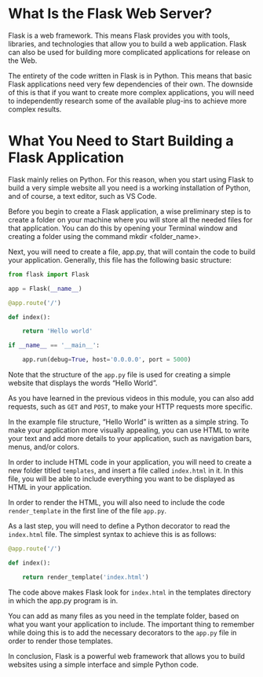 # What Is the Flask Web Server?

Flask is a web framework. This means Flask provides you with tools, libraries, and technologies that allow you to build a web application. Flask can also be used for building more complicated applications for release on the Web.

The entirety of the code written in Flask is in Python. This means that basic Flask applications need very few dependencies of their own. The downside of this is that if you want to create more complex applications, you will need to independently research some of the available plug-ins to achieve more complex results.

# What You Need to Start Building a Flask Application

Flask mainly relies on Python. For this reason, when you start using Flask to build a very simple website all you need is a working installation of Python, and of course, a text editor, such as VS Code.

Before you begin to create a Flask application, a wise preliminary step is to create a folder on your machine where you will store all the needed files for that application. You can do this by opening your Terminal window and creating a folder using the command mkdir <folder_name>.

Next, you will need to create a file, app.py, that will contain the code to build your application. Generally, this file has the following basic structure:

``` python
from flask import Flask

app = Flask(__name__)

@app.route('/')

def index():

    return 'Hello world'

if __name__ == '__main__':

    app.run(debug=True, host='0.0.0.0', port = 5000)

```
Note that the structure of the `app.py` file is used for creating a simple website that displays the words “Hello World”.

As you have learned in the previous videos in this module, you can also add requests, such as `GET` and `POST`, to make your HTTP requests more specific.

In the example file structure, “Hello World” is written as a simple string. To make your application more visually appealing, you can use HTML to write your text and add more details to your application, such as navigation bars, menus, and/or colors.

In order to include HTML code in your application, you will need to create a new folder titled `templates`, and insert a file called `index.html` in it. In this file, you will be able to include everything you want to be displayed as HTML in your application.

In order to render the HTML, you will also need to include the code `render_template` in the first line of the file `app.py`.

As a last step, you will need to define a Python decorator to read the `index.html` file. The simplest syntax to achieve this is as follows:

``` python
@app.route('/')

def index():

    return render_template('index.html')
```

The code above makes Flask look for `index.html` in the templates directory in which the app.py program is in.

You can add as many files as you need in the template folder, based on what you want your application to include. The important thing to remember while doing this is to add the necessary decorators to the `app.py` file in order to render those templates.

In conclusion, Flask is a powerful web framework that allows you to build websites using a simple interface and simple Python code.